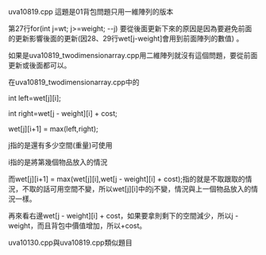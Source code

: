 uva10819.cpp 這題是01背包問題只用一維陣列的版本

第27行for(int j=wt; j>=weight; --j) 要從後面更新下來的原因是因為要避免前面的更新影響後面的更新(因28、29行wet[j-weight]會用到前面陣列的數值) 。

如果是uva10819_twodimensionarray.cpp用二維陣列就沒有這個問題，要從前面更新或後面都可以。

在uva10819_twodimensionarray.cpp中的

int left=wet[j][i];

int right=wet[j - weight][i] + cost;

wet[j][i+1] = max(left,right);

j指的是還有多少空間(重量)可使用

i指的是將第幾個物品放入的情況

而wet[j][i+1] = max(wet[j][i],wet[j - weight][i] + cost);指的就是不取跟取的情況，不取的話可用空間不變，所以wet[j][i]中的j不變，情況與上一個物品放入的情況一樣。

再來看右邊wet[j - weight][i] + cost，如果要拿則剩下的空間減少，所以j - weight，而且背包中價值增加，所以+cost。

uva10130.cpp與uva10819.cpp類似題目

